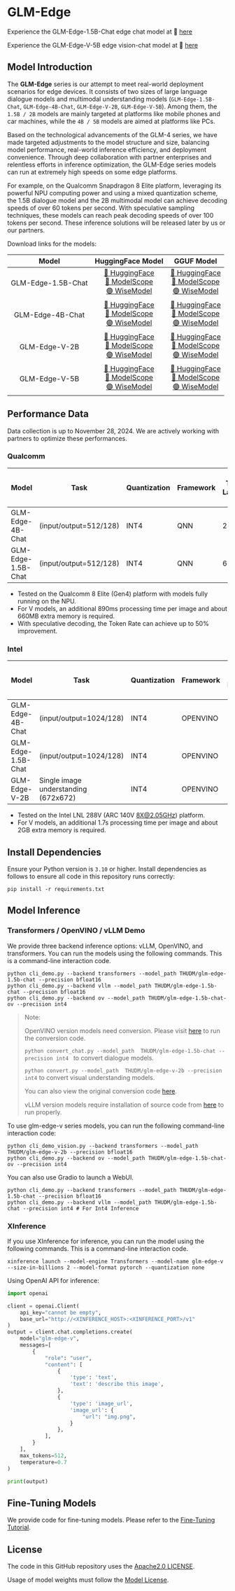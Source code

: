 # GLM-Edge

Experience the GLM-Edge-1.5B-Chat edge chat model at 🤗 [here](https://huggingface.co/spaces/THUDM-HF-SPACE/GLM-Edge-1.5B-Chat-Space)

Experience the GLM-Edge-V-5B edge vision-chat model at 🤗 [here](https://huggingface.co/spaces/THUDM-HF-SPACE/GLM-Edge-V-5B-Space)

## Model Introduction

The **GLM-Edge** series is our attempt to meet real-world deployment scenarios for edge devices. It consists of two sizes of
large language dialogue models and multimodal understanding models (`GLM-Edge-1.5B-Chat`, `GLM-Edge-4B-Chat`,
`GLM-Edge-V-2B`, `GLM-Edge-V-5B`). Among them, the `1.5B / 2B` models are mainly targeted at platforms like mobile
phones and car machines, while the `4B / 5B` models are aimed at platforms like PCs.

Based on the technological advancements of the GLM-4 series, we have made targeted adjustments to the model structure
and size, balancing model performance, real-world inference efficiency, and deployment convenience. Through deep
collaboration with partner enterprises and relentless efforts in inference optimization, the GLM-Edge series models can
run at extremely high speeds on some edge platforms.

For example, on the Qualcomm Snapdragon 8 Elite platform, leveraging its powerful NPU computing power and using a mixed
quantization scheme, the 1.5B dialogue model and the 2B multimodal model can achieve decoding speeds of over 60 tokens
per second. With speculative sampling techniques, these models can reach peak decoding speeds of over 100 tokens per
second. These inference solutions will be released later by us or our partners.

Download links for the models:

|       Model        |                                                                                                     HuggingFace Model                                                                                                      |                                                                                                                GGUF Model                                                                                                                 |
|:------------------:|:--------------------------------------------------------------------------------------------------------------------------------------------------------------------------------------------------------------------------:|:-----------------------------------------------------------------------------------------------------------------------------------------------------------------------------------------------------------------------------------------:|
| GLM-Edge-1.5B-Chat | [🤗 HuggingFace](https://huggingface.co/THUDM/glm-edge-1.5b-chat)<br> [🤖 ModelScope](https://modelscope.cn/models/ZhipuAI/glm-edge-1.5b-chat) <br> [🟣 WiseModel](https://wisemodel.cn/models/ZhipuAI/glm-edge-1.5b-chat) | [🤗 HuggingFace](https://huggingface.co/THUDM/glm-edge-1.5b-chat-gguf)<br> [🤖 ModelScope](https://modelscope.cn/models/ZhipuAI/glm-edge-1.5b-chat-gguf) <br> [🟣 WiseModel](https://wisemodel.cn/models/ZhipuAI/glm-edge-1.5b-chat-gguf) |
|  GLM-Edge-4B-Chat  | [🤗 HuggingFace](https://huggingface.co/THUDM/glm-edge-4b-chat)<br> [🤖 ModelScope](https://modelscope.cn/models/ZhipuAI/glm-edge-4b-chat)      <br> [🟣 WiseModel](https://wisemodel.cn/models/ZhipuAI/glm-edge-4b-chat)  |    [🤗 HuggingFace](https://huggingface.co/THUDM/glm-edge-4b-chat-gguf)<br> [🤖 ModelScope](https://modelscope.cn/models/ZhipuAI/glm-edge-4b-chat-gguf) <br> [🟣 WiseModel](https://wisemodel.cn/models/ZhipuAI/glm-edge-4b-chat-gguf)    |
|   GLM-Edge-V-2B    |        [🤗 HuggingFace](https://huggingface.co/THUDM/glm-edge-v-2b)<br> [🤖 ModelScope](https://modelscope.cn/models/ZhipuAI/glm-edge-v-2b) <br> [🟣 WiseModel](https://wisemodel.cn/models/ZhipuAI/glm-edge-v-2b)         |        [🤗 HuggingFace](https://huggingface.co/THUDM/glm-edge-v-2b-gguf)<br> [🤖 ModelScope](https://modelscope.cn/models/ZhipuAI/glm-edge-v-2b-gguf) <br> [🟣 WiseModel](https://wisemodel.cn/models/ZhipuAI/glm-edge-v-2b-gguf)         |
|   GLM-Edge-V-5B    |   [🤗 HuggingFace](https://huggingface.co/THUDM/glm-edge-v-5b)<br> [🤖 ModelScope](https://modelscope.cn/models/ZhipuAI/glm-edge-v-5b)           <br> [🟣 WiseModel](https://wisemodel.cn/models/ZhipuAI/glm-edge-v-5b)    |        [🤗 HuggingFace](https://huggingface.co/THUDM/glm-edge-v-5b-gguf)<br> [🤖 ModelScope](https://modelscope.cn/models/ZhipuAI/glm-edge-v-5b-gguf) <br> [🟣 WiseModel](https://wisemodel.cn/models/ZhipuAI/glm-edge-v-5b-gguf)         |

## Performance Data

Data collection is up to November 28, 2024. We are actively working with partners to optimize these performances.

### Qualcomm

| Model              | Task                   | Quantization | Framework | 1st Token Latency (ms) | Token Rate (tokens/s) | Peak Memory Footprint (GB) |
|--------------------|------------------------|--------------|-----------|------------------------|-----------------------|----------------------------|
| GLM-Edge-4B-Chat   | (input/output=512/128) | INT4         | QNN       | 260                    | 65                    | 2.9                        |
| GLM-Edge-1.5B-Chat | (input/output=512/128) | INT4         | QNN       | 660                    | 24                    | 1.2                        |

- Tested on the Qualcomm 8 Elite (Gen4) platform with models fully running on the NPU.
- For V models, an additional 890ms processing time per image and about 660MB extra memory is required.
- With speculative decoding, the Token Rate can achieve up to 50% improvement.

### Intel

| Model              | Task                                 | Quantization | Framework | 1st Token Latency (ms) | Token Rate (tokens/s) | Peak Memory Footprint (GB) |
|--------------------|--------------------------------------|--------------|-----------|------------------------|-----------------------|----------------------------|
| GLM-Edge-4B-Chat   | (input/output=1024/128)              | INT4         | OPENVINO  | 541.2                  | 27                    | 3.9                        |
| GLM-Edge-1.5B-Chat | (input/output=1024/128)              | INT4         | OPENVINO  | 228.2                  | 63                    | 2.3                        |
| GLM-Edge-V-2B      | Single image understanding (672x672) | INT4         | OPENVINO  | 362.1                  | 70                    | 3.4                        |

- Tested on the Intel LNL 288V (ARC 140V 8X@2.05GHz) platform.
- For V models, an additional 1.7s processing time per image and about 2GB extra memory is required.

## Install Dependencies

Ensure your Python version is `3.10` or higher. Install dependencies as follows to ensure all code in this repository
runs correctly:

```shell
pip install -r requirements.txt
```

## Model Inference

### Transformers / OpenVINO / vLLM Demo

We provide three backend inference options: vLLM, OpenVINO, and transformers. You can run the models using the following
commands. This is a command-line interaction code.

```shell
python cli_demo.py --backend transformers --model_path THUDM/glm-edge-1.5b-chat --precision bfloat16
python cli_demo.py --backend vllm --model_path THUDM/glm-edge-1.5b-chat --precision bfloat16
python cli_demo.py --backend ov --model_path THUDM/glm-edge-1.5b-chat-ov --precision int4
```

> Note:
>
> OpenVINO version models need conversion. Please visit [here](inference/ov_convert) to run the conversion code.
>
> ```python convert_chat.py --model_path  THUDM/glm-edge-1.5b-chat --precision int4 ``` to convert dialogue models.
>
> ```python convert.py --model_path  THUDM/glm-edge-v-2b --precision int4``` to convert visual understanding models.
>
> You can also view the original conversion code [here](https://github.com/openvino-dev-samples/glm-edge.openvino).
>
> vLLM version models require installation of source code from [here](https://github.com/sixsixcoder/vllm/tree/glm-4) to
> run properly.

To use glm-edge-v series models, you can run the following command-line interaction code:

```shell
python cli_demo_vision.py --backend transformers --model_path THUDM/glm-edge-v-2b --precision bfloat16
python cli_demo.py --backend ov --model_path THUDM/glm-edge-1.5b-chat-ov --precision int4
```

You can also use Gradio to launch a WebUI.

```shell
python cli_demo.py --backend transformers --model_path THUDM/glm-edge-1.5b-chat --precision bfloat16
python cli_demo.py --backend vllm --model_path THUDM/glm-edge-1.5b-chat --precision int4 # For Int4 Inference
```

### XInference

If you use XInference for inference, you can run the model using the following commands. This is a command-line
interaction code.

```shell
xinference launch --model-engine Transformers --model-name glm-edge-v --size-in-billions 2 --model-format pytorch --quantization none
```

Using OpenAI API for inference:

```python
import openai

client = openai.Client(
    api_key="cannot be empty",
    base_url="http://<XINFERENCE_HOST>:<XINFERENCE_PORT>/v1"
)
output = client.chat.completions.create(
    model="glm-edge-v",
    messages=[
        {
            "role": "user",
            "content": [
                {
                    'type': 'text',
                    'text': 'describe this image',
                },
                {
                    'type': 'image_url',
                    'image_url': {
                        "url": "img.png",
                    }
                },
            ],
        }
    ],
    max_tokens=512,
    temperature=0.7
)

print(output)
```

## Fine-Tuning Models

We provide code for fine-tuning models. Please refer to the [Fine-Tuning Tutorial](finetune/README.md).

## License

The code in this GitHub repository uses the [Apache2.0 LICENSE](LICENSE).

Usage of model weights must follow the [Model License](MODEL_LICENSE).

